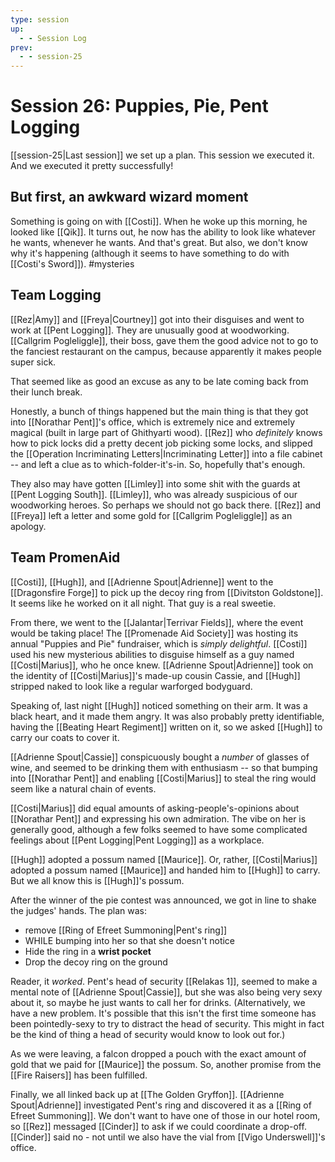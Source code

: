 ```yaml
---
type: session
up:
  - - Session Log
prev:
  - - session-25
---
```


# Session 26: Puppies, Pie, Pent Logging

[[session-25|Last session]] we set up a plan. This session we executed it. And we executed it pretty successfully!

## But first, an awkward wizard moment
Something is going on with [[Costi]]. When he woke up this morning, he looked like [[Qik]]. It turns out, he now has the ability to look like whatever he wants, whenever he wants. And that's great. But also, we don't know why it's happening (although it seems to have something to do with [[Costi's Sword]]). #mysteries 

## Team Logging
[[Rez|Amy]] and [[Freya|Courtney]] got into their disguises and went to work at [[Pent Logging]]. They are unusually good at woodworking. [[Callgrim Pogleliggle]], their boss, gave them the good advice not to go to the fanciest restaurant on the campus, because apparently it makes people super sick. 

That seemed like as good an excuse as any to be late coming back from their lunch break.

Honestly, a bunch of things happened but the main thing is that they got into [[Norathar Pent]]'s office, which is extremely nice and extremely magical (built in large part of Ghithyarti wood). [[Rez]] who *definitely* knows how to pick locks did a pretty decent job picking some locks, and slipped the [[Operation Incriminating Letters|Incriminating Letter]] into a file cabinet -- and left a clue as to which-folder-it's-in. So, hopefully that's enough. 

They also may have gotten [[Limley]] into some shit with the guards at [[Pent Logging South]]. [[Limley]], who was already suspicious of our woodworking heroes. So perhaps we should not go back there. [[Rez]] and [[Freya]] left a letter and some gold for [[Callgrim Pogleliggle]] as an apology.

## Team PromenAid

[[Costi]], [[Hugh]], and [[Adrienne Spout|Adrienne]] went to the [[Dragonsfire Forge]] to pick up the decoy ring from [[Divitston Goldstone]]. It seems like he worked on it all night. That guy is a real sweetie.

From there, we went to the [[Jalantar|Terrivar Fields]], where the event would be taking place! The [[Promenade Aid Society]] was hosting its annual "Puppies and Pie" fundraiser, which is *simply delightful*. [[Costi]] used his new mysterious abilities to disguise himself as a guy named [[Costi|Marius]], who he once knew. [[Adrienne Spout|Adrienne]] took on the identity of [[Costi|Marius]]'s made-up cousin Cassie, and [[Hugh]] stripped naked to look like a regular warforged bodyguard.

Speaking of, last night [[Hugh]] noticed something on their arm. It was a black heart, and it made them angry. It was also probably pretty identifiable, having the [[Beating Heart Regiment]] written on it, so we asked [[Hugh]] to carry our coats to cover it.

[[Adrienne Spout|Cassie]] conspicuously bought a *number* of glasses of wine, and seemed to be drinking them with enthusiasm -- so that bumping into [[Norathar Pent]] and enabling [[Costi|Marius]] to steal the ring would seem like a natural chain of events.

[[Costi|Marius]] did equal amounts of asking-people's-opinions about [[Norathar Pent]] and expressing his own admiration. The vibe on her is generally good, although a few folks seemed to have some complicated feelings about [[Pent Logging|Pent Logging]] as a workplace.

[[Hugh]] adopted a possum named [[Maurice]]. Or, rather, [[Costi|Marius]] adopted a possum named [[Maurice]] and handed him to [[Hugh]] to carry. But we all know this is [[Hugh]]'s possum.

After the winner of the pie contest was announced, we got in line to shake the judges' hands. The plan was:
- remove [[Ring of Efreet Summoning|Pent's ring]]
- WHILE bumping into her so that she doesn't notice
- Hide the ring in a **wrist pocket**
- Drop the decoy ring on the ground

Reader, it *worked*. Pent's head of security [[Relakas 1]], seemed to make a mental note of [[Adrienne Spout|Cassie]], but she was also being very sexy about it, so maybe he just wants to call her for drinks. (Alternatively, we have a new problem. It's possible that this isn't the first time someone has been pointedly-sexy to try to distract the head of security. This might in fact be the kind of thing a head of security would know to look out for.)

As we were leaving, a falcon dropped a pouch with the exact amount of gold that we paid for [[Maurice]] the possum. So, another promise from the [[Fire Raisers]] has been fulfilled.

Finally, we all linked back up at [[The Golden Gryffon]]. [[Adrienne Spout|Adrienne]] investigated Pent's ring and discovered it as a [[Ring of Efreet Summoning]]. We don't want to have one of those in our hotel room, so [[Rez]] messaged [[Cinder]] to ask if we could coordinate a drop-off. [[Cinder]] said no - not until we also have the vial from [[Vigo Underswell]]'s office.

